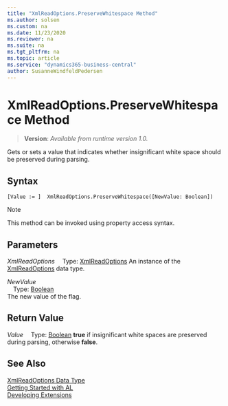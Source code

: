 ```yaml
---
title: "XmlReadOptions.PreserveWhitespace Method"
ms.author: solsen
ms.custom: na
ms.date: 11/23/2020
ms.reviewer: na
ms.suite: na
ms.tgt_pltfrm: na
ms.topic: article
ms.service: "dynamics365-business-central"
author: SusanneWindfeldPedersen
---
```

[//]: # (START>DO_NOT_EDIT)
[//]: # (IMPORTANT:Do not edit any of the content between here and the END>DO_NOT_EDIT.)
[//]: # (Any modifications should be made in the .xml files in the ModernDev repo.)
# XmlReadOptions.PreserveWhitespace Method
> **Version**: _Available from runtime version 1.0._

Gets or sets a value that indicates whether insignificant white space should be preserved during parsing.


## Syntax
```
[Value := ]  XmlReadOptions.PreserveWhitespace([NewValue: Boolean])
```
> [!NOTE]
> This method can be invoked using property access syntax.
## Parameters
*XmlReadOptions*
&emsp;Type: [XmlReadOptions](xmlreadoptions-data-type.md)
An instance of the [XmlReadOptions](xmlreadoptions-data-type.md) data type.

*NewValue*  
&emsp;Type: [Boolean](../boolean/boolean-data-type.md)  
The new value of the flag.  


## Return Value
*Value*
&emsp;Type: [Boolean](../boolean/boolean-data-type.md)
**true** if insignificant white spaces are preserved during parsing, otherwise **false**.


[//]: # (IMPORTANT: END>DO_NOT_EDIT)
## See Also
[XmlReadOptions Data Type](xmlreadoptions-data-type.md)  
[Getting Started with AL](../../devenv-get-started.md)  
[Developing Extensions](../../devenv-dev-overview.md)